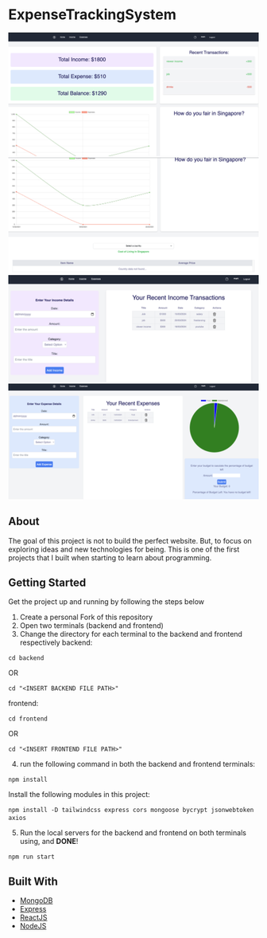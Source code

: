 # ExpenseTrackingSystem
![Home Page](proj/assets/home1.png)
![Home Page](proj/assets/home2.png)
![Income Page](proj/assets/income.png)
![Expense Page](proj/assets/expense.png)

## About
The goal of this project is not to build the perfect website. But, to focus on exploring ideas and new technologies for being. This is one of the first projects that I built when starting to learn about programming.


## Getting Started
Get the project up and running by following the steps below

1. Create a personal Fork of this repository 
2. Open two terminals (backend and frontend)
3. Change the directory for each terminal to the backend and frontend respectively
backend:
```
cd backend
```
OR
```
cd "<INSERT BACKEND FILE PATH>"
```
frontend:
```
cd frontend
```
OR
```
cd "<INSERT FRONTEND FILE PATH>"
```
4. run the following command in both the backend and frontend terminals:
```
npm install
```
Install the following modules in this project:
```
npm install -D tailwindcss express cors mongoose bycrypt jsonwebtoken axios 
```
5. Run the local servers for the backend and frontend on both terminals using, and **DONE**!
```
npm run start
```

## Built With
- [MongoDB](https://www.mongodb.com/)
- [Express](https://expressjs.com/)
- [ReactJS](https://react.dev/)
- [NodeJS](https://nodejs.org/en)
